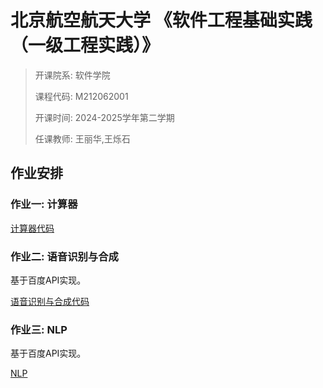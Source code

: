 # 北京航空航天大学 《软件工程基础实践（一级工程实践）》

> 开课院系: 软件学院
> 
> 课程代码: M212062001
> 
> 开课时间: 2024-2025学年第二学期
> 
> 任课教师: 王丽华,王烁石

## 作业安排

### 作业一: 计算器

[计算器代码](./Calculator/)

### 作业二: 语音识别与合成

基于百度API实现。

[语音识别与合成代码](./VoiceApplication/)

### 作业三: NLP

基于百度API实现。

[NLP](./NaturalLanguageProcessing/)
